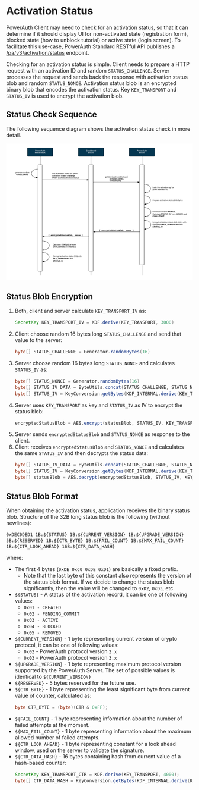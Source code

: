 # Activation Status

PowerAuth Client may need to check for an activation status, so that it can determine if it should display UI for non-activated state (registration form), blocked state (how to unblock tutorial) or active state (login screen). To facilitate this use-case, PowerAuth Standard RESTful API publishes a [/pa/v3/activation/status](./Standard-RESTful-API#post-pav3activationstatus) endpoint.

Checking for an activation status is simple. Client needs to prepare a HTTP request with an activation ID and random `STATUS_CHALLENGE`. Server processes the request and sends back the response with activation status blob and random `STATUS_NONCE`. Activation status blob is an encrypted binary blob that encodes the activation status. Key `KEY_TRANSPORT` and `STATUS_IV` is used to encrypt the activation blob.

## Status Check Sequence

The following sequence diagram shows the activation status check in more detail.

![Check Activation Status](./resources/images/sequence_activation_status.png)

## Status Blob Encryption

1. Both, client and server calculate `KEY_TRANSPORT_IV` as:
    ```java
    SecretKey KEY_TRANSPORT_IV = KDF.derive(KEY_TRANSPORT, 3000)
    ```
1. Client choose random 16 bytes long `STATUS_CHALLENGE` and send that value to the server:
   ```java
   byte[] STATUS_CHALLENGE = Generator.randomBytes(16)
   ```
1. Server choose random 16 bytes long `STATUS_NONCE` and calculates `STATUS_IV` as:
   ```java
   byte[] STATUS_NONCE = Generator.randomBytes(16)
   byte[] STATUS_IV_DATA = ByteUtils.concat(STATUS_CHALLENGE, STATUS_NONCE)
   byte[] STATUS_IV = KeyConversion.getBytes(KDF_INTERNAL.derive(KEY_TRANSPORT_IV, STATUS_IV_DATA))
   ```
1. Server uses `KEY_TRANSPORT` as key and `STATUS_IV` as IV to encrypt the status blob:
   ```java
   encryptedStatusBlob = AES.encrypt(statusBlob, STATUS_IV, KEY_TRANSPORT, "AES/CBC/NoPadding")
   ```
1. Server sends `encryptedStatusBlob` and `STATUS_NONCE` as response to the client.   
1. Client receives `encryptedStatusBlob` and `STATUS_NONCE` and calculates the same `STATUS_IV` and then decrypts the status data:
   ```java
   byte[] STATUS_IV_DATA = ByteUtils.concat(STATUS_CHALLENGE, STATUS_NONCE)
   byte[] STATUS_IV = KeyConversion.getBytes(KDF_INTERNAL.derive(KEY_TRANSPORT_IV, STATUS_IV_DATA))
   byte[] statusBlob = AES.decrypt(encryptedStatusBlob, STATUS_IV, KEY_TRANSPORT, "AES/CBC/NoPadding")
   ```

## Status Blob Format

When obtaining the activation status, application receives the binary status blob. Structure of the 32B long status blob is the following (without newlines):

```
0xDEC0DED1 1B:${STATUS} 1B:${CURRENT_VERSION} 1B:${UPGRADE_VERSION}
5B:${RESERVED} 1B:${CTR_BYTE} 1B:${FAIL_COUNT} 1B:${MAX_FAIL_COUNT}
1B:${CTR_LOOK_AHEAD} 16B:${CTR_DATA_HASH}
```

where:

- The first 4 bytes (`0xDE 0xC0 0xDE 0xD1`) are basically a fixed prefix.
    - Note that the last byte of this constant also represents the version of the status blob format. If we decide to change the status blob significantly, then the value will be changed to `0xD2`, `0xD3`, etc.
- `${STATUS}` - A status of the activation record, it can be one of following values:
    - `0x01 - CREATED`
    - `0x02 - PENDING_COMMIT`
    - `0x03 - ACTIVE`
    - `0x04 - BLOCKED`
    - `0x05 - REMOVED`
- `${CURRENT_VERSION}` - 1 byte representing current version of crypto protocol, it can be one of following values:
    - `0x02` - PowerAuth protocol version `2.x`
    - `0x03` - PowerAuth protocol version `3.x`
- `${UPGRADE_VERSION}` - 1 byte representing maximum protocol version supported by the PowerAuth Server. The set of possible values is identical to `${CURRENT_VERSION}`
- `${RESERVED}` - 5 bytes reserved for the future use.
- `${CTR_BYTE}` - 1 byte representing the least significant byte from current value of counter, calculated as:
    ```java
    byte CTR_BYTE = (byte)(CTR & 0xFF);
    ```
- `${FAIL_COUNT}` - 1 byte representing information about the number of failed attempts at the moment.
- `${MAX_FAIL_COUNT}` - 1 byte representing information about the maximum allowed number of failed attempts.
- `${CTR_LOOK_AHEAD}` - 1 byte representing constant for a look ahead window, used on the server to validate the signature.
- `${CTR_DATA_HASH}` - 16 bytes containing hash from current value of a hash-based counter:
    ```java
    SecretKey KEY_TRANSPORT_CTR = KDF.derive(KEY_TRANSPORT, 4000);
    byte[] CTR_DATA_HASH = KeyConversion.getBytes(KDF_INTERNAL.derive(KEY_TRANSPORT_CTR, CTR_DATA));
    ```
